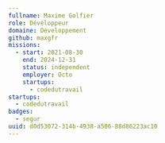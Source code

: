 ```yaml
---
fullname: Maxime Golfier
role: Développeur
domaine: Développement
github: maxgfr
missions:
  - start: 2021-08-30
    end: 2024-12-31
    status: independent
    employer: Octo
    startups:
      - codedutravail
startups:
  - codedutravail
badges:
  - segur
uuid: d0d53072-314b-4938-a506-88d86223ac10
---
```

